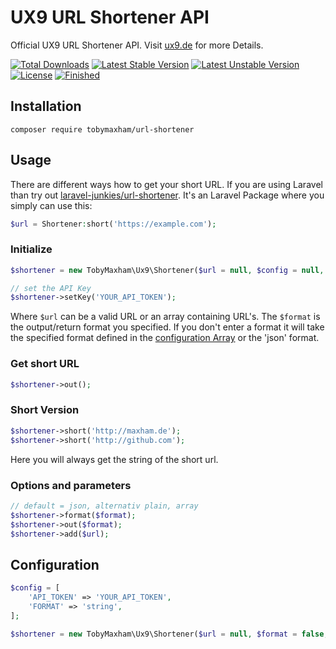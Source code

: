 # UX9 URL Shortener API
Official UX9 URL Shortener API. Visit [ux9.de](https://ux9.de/devs) for more Details.

[![Total Downloads](https://poser.pugx.org/TobyMaxham/url-shortener/downloads.svg)](https://packagist.org/packages/TobyMaxham/url-shortener)
[![Latest Stable Version](https://poser.pugx.org/TobyMaxham/url-shortener/v/stable.svg)](https://packagist.org/packages/TobyMaxham/url-shortener)
[![Latest Unstable Version](https://poser.pugx.org/TobyMaxham/url-shortener/v/unstable.svg)](https://packagist.org/packages/TobyMaxham/url-shortener)
[![License](https://poser.pugx.org/TobyMaxham/url-shortener/license.svg)](https://packagist.org/packages/TobyMaxham/url-shortener)
[![Finished](https://img.shields.io/badge/finished-95%25-yellowgreen.svg)](http://ux9.de)


## Installation

```ssh
composer require tobymaxham/url-shortener
```


## Usage

There are different ways how to get your short URL. If you are using Laravel than try out [laravel-junkies/url-shortener](https://github.com/laravel-junkies/url-shortener).
It's an Laravel Package where you simply can use this:
```php
$url = Shortener:short('https://example.com');
```

### Initialize
```php
$shortener = new TobyMaxham\Ux9\Shortener($url = null, $config = null, $format = 'json');

// set the API Key
$shortener->setKey('YOUR_API_TOKEN');
```
Where `$url` can be a valid URL or an array containing URL's. The `$format` is the output/return format you specified. If you don't enter a format it will take the specified format defined in the [configuration Array](#configuration) or the 'json' format.


### Get short URL
```php
$shortener->out();
```


### Short Version
```php
$shortener->short('http://maxham.de');
$shortener->short('http://github.com');
```
Here you will always get the string of the short url.


### Options and parameters
```php
// default = json, alternativ plain, array
$shortener->format($format);
$shortener->out($format);
$shortener->add($url);
```

## Configuration

```php
$config = [
    'API_TOKEN' => 'YOUR_API_TOKEN',
    'FORMAT' => 'string',
];

$shortener = new TobyMaxham\Ux9\Shortener($url = null, $format = false, $config);
```
